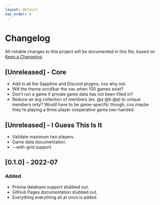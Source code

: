 ```yaml
---
layout: default
nav_order: 4
---
```


# Changelog
All notable changes to this project will be documented in this file,
based on [Keep a Changelog](https://keepachangelog.com/en/1.0.0/).

## [Unreleased] - Core

- Add in all the Sapphire and Discord plugins, cos why not.
- Will the theme scrollbar the nav when 100 games exist?
- Don't run a game if private game data has not been filled in?
- Reduce an arg collection of members (ex. @a @b @a) to unique members only?
  Would have to be game-specific though, cos maybe they're playing a three
  player cooperative game two-handed.

## [Unreleased] - I Guess This Is It

- Validate maximum two players.
- Game data documentation.
- --with-grid support.

## [0.1.0] - 2022-07

### Added

- Prisma database support stubbed out.
- GitHub Pages documentation stubbed out.
- Everything everything all at once is added. 
